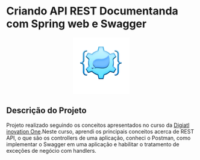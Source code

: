 # Criando API REST Documentanda com Spring web e Swagger

<p align="center">
<img src="./assets/badgeApiSpringBoot.png" alt="Badge do curso" width="150"/>
</p>

## Descrição do Projeto

<p>Projeto realizado seguindo os conceitos apresentados no curso da <a href="https://www.dio.me" >Digiatl inovation One</a>.Neste curso, aprendi os principais conceitos acerca de REST API, o que são os controllers de uma aplicação, conheci o Postman, como implementar o Swagger em uma aplicação e habilitar o tratamento de exceções de negócio com handlers.</p>
